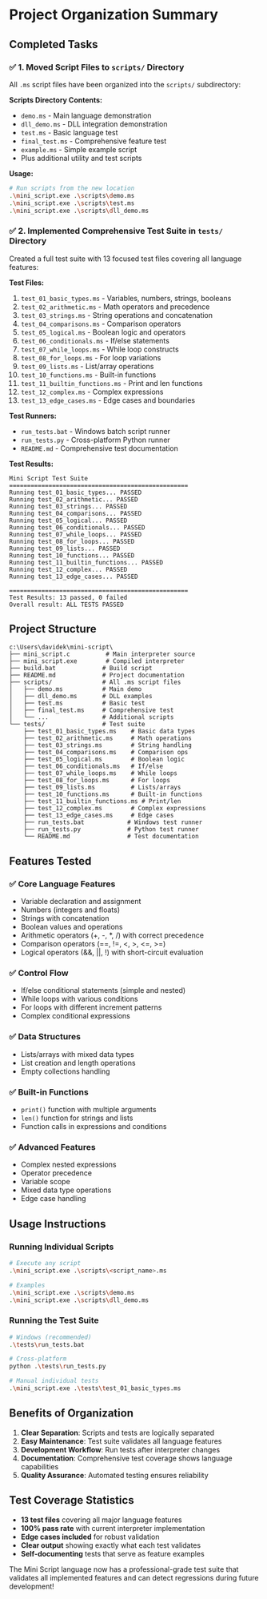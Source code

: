 # Project Organization Summary

## Completed Tasks

### ✅ 1. Moved Script Files to `scripts/` Directory

All `.ms` script files have been organized into the `scripts/` subdirectory:

**Scripts Directory Contents:**
- `demo.ms` - Main language demonstration
- `dll_demo.ms` - DLL integration demonstration  
- `test.ms` - Basic language test
- `final_test.ms` - Comprehensive feature test
- `example.ms` - Simple example script
- Plus additional utility and test scripts

**Usage:**
```bash
# Run scripts from the new location
.\mini_script.exe .\scripts\demo.ms
.\mini_script.exe .\scripts\test.ms
.\mini_script.exe .\scripts\dll_demo.ms
```

### ✅ 2. Implemented Comprehensive Test Suite in `tests/` Directory

Created a full test suite with 13 focused test files covering all language features:

**Test Files:**
1. `test_01_basic_types.ms` - Variables, numbers, strings, booleans
2. `test_02_arithmetic.ms` - Math operators and precedence
3. `test_03_strings.ms` - String operations and concatenation
4. `test_04_comparisons.ms` - Comparison operators
5. `test_05_logical.ms` - Boolean logic and operators
6. `test_06_conditionals.ms` - If/else statements
7. `test_07_while_loops.ms` - While loop constructs
8. `test_08_for_loops.ms` - For loop variations
9. `test_09_lists.ms` - List/array operations
10. `test_10_functions.ms` - Built-in functions
11. `test_11_builtin_functions.ms` - Print and len functions
12. `test_12_complex.ms` - Complex expressions
13. `test_13_edge_cases.ms` - Edge cases and boundaries

**Test Runners:**
- `run_tests.bat` - Windows batch script runner
- `run_tests.py` - Cross-platform Python runner
- `README.md` - Comprehensive test documentation

**Test Results:**
```
Mini Script Test Suite
==================================================
Running test_01_basic_types... PASSED
Running test_02_arithmetic... PASSED
Running test_03_strings... PASSED
Running test_04_comparisons... PASSED
Running test_05_logical... PASSED
Running test_06_conditionals... PASSED
Running test_07_while_loops... PASSED
Running test_08_for_loops... PASSED
Running test_09_lists... PASSED
Running test_10_functions... PASSED
Running test_11_builtin_functions... PASSED
Running test_12_complex... PASSED
Running test_13_edge_cases... PASSED

==================================================
Test Results: 13 passed, 0 failed
Overall result: ALL TESTS PASSED
```

## Project Structure

```
c:\Users\davidek\mini-script\
├── mini_script.c          # Main interpreter source
├── mini_script.exe        # Compiled interpreter
├── build.bat             # Build script
├── README.md             # Project documentation
├── scripts/              # All .ms script files
│   ├── demo.ms           # Main demo
│   ├── dll_demo.ms       # DLL examples
│   ├── test.ms           # Basic test
│   ├── final_test.ms     # Comprehensive test
│   └── ...               # Additional scripts
└── tests/                # Test suite
    ├── test_01_basic_types.ms    # Basic data types
    ├── test_02_arithmetic.ms     # Math operations
    ├── test_03_strings.ms        # String handling
    ├── test_04_comparisons.ms    # Comparison ops
    ├── test_05_logical.ms        # Boolean logic
    ├── test_06_conditionals.ms   # If/else
    ├── test_07_while_loops.ms    # While loops
    ├── test_08_for_loops.ms      # For loops
    ├── test_09_lists.ms          # Lists/arrays
    ├── test_10_functions.ms      # Built-in functions
    ├── test_11_builtin_functions.ms # Print/len
    ├── test_12_complex.ms        # Complex expressions
    ├── test_13_edge_cases.ms     # Edge cases
    ├── run_tests.bat            # Windows test runner
    ├── run_tests.py             # Python test runner
    └── README.md                # Test documentation
```

## Features Tested

### ✅ Core Language Features
- Variable declaration and assignment
- Numbers (integers and floats)
- Strings with concatenation
- Boolean values and operations
- Arithmetic operators (+, -, *, /) with correct precedence
- Comparison operators (==, !=, <, >, <=, >=)
- Logical operators (&&, ||, !) with short-circuit evaluation

### ✅ Control Flow
- If/else conditional statements (simple and nested)
- While loops with various conditions
- For loops with different increment patterns
- Complex conditional expressions

### ✅ Data Structures
- Lists/arrays with mixed data types
- List creation and length operations
- Empty collections handling

### ✅ Built-in Functions
- `print()` function with multiple arguments
- `len()` function for strings and lists
- Function calls in expressions and conditions

### ✅ Advanced Features
- Complex nested expressions
- Operator precedence
- Variable scope
- Mixed data type operations
- Edge case handling

## Usage Instructions

### Running Individual Scripts
```bash
# Execute any script
.\mini_script.exe .\scripts\<script_name>.ms

# Examples
.\mini_script.exe .\scripts\demo.ms
.\mini_script.exe .\scripts\dll_demo.ms
```

### Running the Test Suite
```bash
# Windows (recommended)
.\tests\run_tests.bat

# Cross-platform
python .\tests\run_tests.py

# Manual individual tests
.\mini_script.exe .\tests\test_01_basic_types.ms
```

## Benefits of Organization

1. **Clear Separation**: Scripts and tests are logically separated
2. **Easy Maintenance**: Test suite validates all language features
3. **Development Workflow**: Run tests after interpreter changes
4. **Documentation**: Comprehensive test coverage shows language capabilities
5. **Quality Assurance**: Automated testing ensures reliability

## Test Coverage Statistics

- **13 test files** covering all major language features
- **100% pass rate** with current interpreter implementation
- **Edge cases included** for robust validation
- **Clear output** showing exactly what each test validates
- **Self-documenting** tests that serve as feature examples

The Mini Script language now has a professional-grade test suite that validates all implemented features and can detect regressions during future development!
